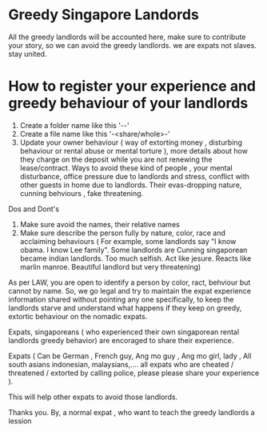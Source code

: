 # Greedy Singapore Landords
All the greedy landlords will be accounted here, make sure to contribute your story, so we can avoid the greedy landlords. we are expats not slaves. stay united.

# How to register your experience and greedy behaviour of your landlords
1. Create a folder name like this '<pincode>-<blk>-<unit-number>'
2. Create a file name like this '<rental>-<share/whole>-<dateMMDDYYYY>'
3. Update your owner behaviour ( way of extorting money , disturbing behaviour  or rental abuse or mental torture ), more details about how they charge on the deposit while you are not renewing the lease/contract. Ways to avoid these kind of people , your mental disturbance, office pressure due to landlords and stress, conflict with other guests in home due to landlords. Their evas-dropping nature, cunning behviours , fake threatening. 
  
Dos and Dont's
1. Make sure avoid the names, their relative names
2. Make sure describe the person fully by nature, color, race and acclaiming behaviours ( For example, some landlords say "I know obama. I know Lee family". Some landlords are Cunning singaporean became indian landlords. Too much selfish. Act like jesure. Reacts like marlin manroe. Beautiful landlord but very threatening)
  
As per LAW, you are open to identify a person by color, ract, behviour but cannot by name.
So, we go legal and try to maintain the expat experience information shared without pointing any one specifically, to keep the landlords starve and understand what happens if they keep on greedy, extortic behaviour on the nomadic expats.
  
  
Expats, singaporeans ( who experienced their own singaporean rental landlords greedy behavior) are encoraged to share their experience.
 
Expats ( Can be German , French guy, Ang mo guy , Ang mo girl, lady , All south asians indonesian, malaysians,.... all expats who are cheated / threatened / extorted by calling police, please please share your experience ).
  
This will help other expats to avoid those landlords.
  
  
Thanks you.
 By, a normal expat , who want to teach the greedy landlords a lession
